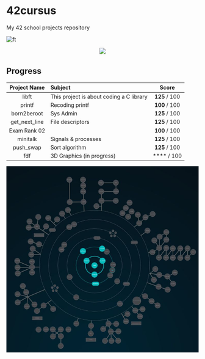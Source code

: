 # 42cursus
My 42 school projects repository

![ft](https://user-images.githubusercontent.com/114330677/232307036-6a206ba8-5c8d-4925-bd17-c4a381c50641.jpg)

<p align="center"><img src= "https://user-images.githubusercontent.com/114330677/232332298-7bf3deb1-b125-4ffa-8765-e3fe92ba8634.jpg"></p>

## Progress

<p></p>

|  Project Name | Subject                |       Score      |
|:-------------:|:--------------- |:----------------:|
|libft| This project is about coding a C library |   **125** / 100  |
|printf| Recoding printf  |   **100** / 100  |
|born2beroot| Sys Admin  |   **125** / 100  |
|get_next_line|File descriptors |   **125** / 100  |
|Exam Rank 02|   |   **100** / 100  |
|minitalk| Signals & processes |   **125** / 100  |
|push_swap| Sort algorithm |   **125** / 100  |
|fdf| 3D Graphics (in progress) |   **** / 100  |


<p align="center">
  <img src="./holygraf.jpg" alt="image"/>
</p>
